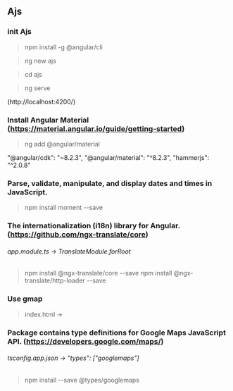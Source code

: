 ## Ajs

### init Ajs
> npm install -g @angular/cli

> ng new ajs

> cd ajs

> ng serve

(http://localhost:4200/)

### Install Angular Material (https://material.angular.io/guide/getting-started)
> ng add @angular/material

"@angular/cdk": "~8.2.3",
"@angular/material": "^8.2.3",
"hammerjs": "^2.0.8"

### Parse, validate, manipulate, and display dates and times in JavaScript.
> npm install moment --save

### The internationalization (i18n) library for Angular. (https://github.com/ngx-translate/core)
###### app.module.ts -> TranslateModule.forRoot
> npm install @ngx-translate/core --save
> npm install @ngx-translate/http-loader --save

### Use gmap
> index.html -> <script src="https://maps.googleapis.com/maps/api/js?key={googleAPIKey}" type="text/javascript"></script>

### Package contains type definitions for Google Maps JavaScript API. (https://developers.google.com/maps/)
###### tsconfig.app.json -> "types": ["googlemaps"]
> npm install --save @types/googlemaps
